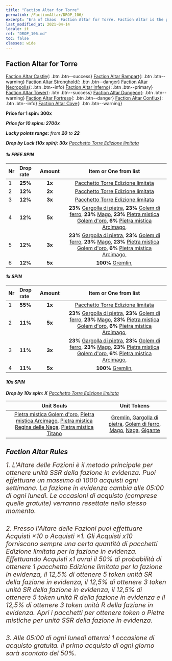 ```yaml
---
title: "Faction Altar for Torre"
permalink: /FactionAltar/DROP_106/
excerpt: "Era of Chaos  Faction Altar for Torre. Faction Altar is the primary method for obtaining SSR units from the popular faction. Limited to 1,000 purchases each week. The popular faction changes at 05:00 every Monday. Purchase attempts and free purchase attempts will also reset then."
last_modified_at: 2021-04-14
locale: it
ref: "DROP_106.md"
toc: false
classes: wide
---
```


##  Faction Altar for **Torre**

  [Faction Altar Castle](/it/FactionAltar/DROP_101/){: .btn .btn--success} [Faction Altar Rampart](/it/FactionAltar/DROP_102/){: .btn .btn--warning} [Faction Altar Stronghold](/it/FactionAltar/DROP_103/){: .btn .btn--danger} [Faction Altar Necropolis](/it/FactionAltar/DROP_104/){: .btn .btn--info} [Faction Altar Inferno](/it/FactionAltar/DROP_105/){: .btn .btn--primary} [Faction Altar Tower](/it/FactionAltar/DROP_106/){: .btn .btn--success} [Faction Altar Dungeon](/it/FactionAltar/DROP_107/){: .btn .btn--warning} [Faction Altar Fortress](/it/FactionAltar/DROP_108/){: .btn .btn--danger} [Faction Altar Conflux](/it/FactionAltar/DROP_109/){: .btn .btn--info} [Faction Altar Cove](/it/FactionAltar/DROP_112/){: .btn .btn--warning} 

  **Price for 1 spin: 300x** <i class="fas fa-gem"/>

  **Price for 10 spins: 2700x** <i class="fas fa-gem"/>

  **Lucky points range:** from **20** to **22**

  **Drop by Luck (10x spin): 30x** [Pacchetto Torre Edizione limitata](/it/Items/con_2110/)

####  1x FREE SPIN 

  |    Nr    |  Drop rate  |  Amount   |   Item or One from list  |
  |:---------|:------------|:---------:|:------------------------:|
  | 1 | **25%** | **1x** | [Pacchetto Torre Edizione limitata](/it/Items/con_2110/) |
  | 2 | **12%** | **2x** | [Pacchetto Torre Edizione limitata](/it/Items/con_2110/) |
  | 3 | **12%** | **3x** | [Pacchetto Torre Edizione limitata](/it/Items/con_2110/) |
  | 4 | **12%** | **5x** |  **23%** [Gargolla di pietra](/it/Items/unt_236/),  **23%** [Golem di ferro](/it/Items/unt_237/),  **23%** [Mago](/it/Items/unt_238/),  **23%** [Pietra mistica Golem d'oro](/it/Items/unt_322/),  **6%** [Pietra mistica Arcimago](/it/Items/unt_323/),  |
  | 5 | **12%** | **3x** |  **23%** [Gargolla di pietra](/it/Items/unt_236/),  **23%** [Golem di ferro](/it/Items/unt_237/),  **23%** [Mago](/it/Items/unt_238/),  **23%** [Pietra mistica Golem d'oro](/it/Items/unt_322/),  **6%** [Pietra mistica Arcimago](/it/Items/unt_323/),  |
  | 6 | **12%** | **5x** |  **100%** [Gremlin](/it/Items/unt_235/),  |


####  1x SPIN 

  |    Nr    |  Drop rate  |  Amount   |   Item or One from list  |
  |:---------|:------------|:---------:|:------------------------:|
  | 1 | **55%** | **1x** | [Pacchetto Torre Edizione limitata](/it/Items/con_2110/) |
  | 2 | **11%** | **5x** |  **23%** [Gargolla di pietra](/it/Items/unt_236/),  **23%** [Golem di ferro](/it/Items/unt_237/),  **23%** [Mago](/it/Items/unt_238/),  **23%** [Pietra mistica Golem d'oro](/it/Items/unt_322/),  **6%** [Pietra mistica Arcimago](/it/Items/unt_323/),  |
  | 3 | **11%** | **3x** |  **23%** [Gargolla di pietra](/it/Items/unt_236/),  **23%** [Golem di ferro](/it/Items/unt_237/),  **23%** [Mago](/it/Items/unt_238/),  **23%** [Pietra mistica Golem d'oro](/it/Items/unt_322/),  **6%** [Pietra mistica Arcimago](/it/Items/unt_323/),  |
  | 4 | **11%** | **5x** |  **100%** [Gremlin](/it/Items/unt_235/),  |


####  10x SPIN 

  **Drop by 10x spin: X** [Pacchetto Torre Edizione limitata](/it/Items/con_2110/)

  |    Unit Souls    |  Unit Tokens  |
  |:----------------:|:-------------:|
  | [Pietra mistica Golem d'oro](/it/Items/unt_322/), [Pietra mistica Arcimago](/it/Items/unt_323/), [Pietra mistica Regina delle Naga](/it/Items/unt_325/), [Pietra mistica Titano](/it/Items/unt_326/) | [Gremlin](/it/Items/unt_235/), [Gargolla di pietra](/it/Items/unt_236/), [Golem di ferro](/it/Items/unt_237/), [Mago](/it/Items/unt_238/), [Naga](/it/Items/unt_240/), [Gigante](/it/Items/unt_241/) |



## Faction Altar Rules

  <span style="color: #3c2a1e;font-size:20px">1. L'Altare delle Fazioni è il metodo principale per ottenere unità SSR della fazione in evidenza. Puoi effettuare un massimo di 1000 acquisti ogni settimana. La fazione in evidenza cambia alle 05:00 di ogni lunedì. Le occasioni di acquisto (comprese quelle gratuite) verranno resettate nello stesso momento.</span><br/>

<br/>  <span style="color: #3c2a1e;font-size:20px">2. Presso l'Altare delle Fazioni puoi effettuare Acquisti ×10 o Acquisti ×1. Gli Acquisti x10 forniscono sempre una certa quantità di pacchetti Edizione limitata per la fazione in evidenza. Effettuando Acquisti x1 avrai il 50% di probabilità di ottenere 1 pacchetto Edizione limitata per la fazione in evidenza, il 12,5% di ottenere 5 token unità SR della fazione in evidenza, il 12,5% di ottenere 3 token unità SR della fazione in evidenza, il 12,5% di ottenere 5 token unità R della fazione in evidenza e il 12,5% di ottenere 3 token unità R della fazione in evidenza. Apri i pacchetti per ottenere token o Pietre mistiche per unità SSR della fazione in evidenza.</span>

<br/>  <span style="color: #3c2a1e;font-size:20px">3. Alle 05:00 di ogni lunedì otterrai 1 occasione di acquisto gratuita. Il primo acquisto di ogni giorno sarà scontato del 50%.</span><br/>

<br/>
